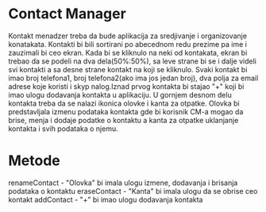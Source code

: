 # Contact Manager

Kontakt menadzer treba da bude aplikacija za sredjivanje i organizovanje konatakata. Kontakti bi bili sortirani po abecednom redu prezime pa ime i zauzimali bi ceo ekran. Kada bi se kliknulo na neki od kontakata, ekran bi trebao da se podeli na dva dela(50%:50%), sa leve strane bi se i dalje videli svi kontakti a sa desne strane kontakt na koji se kliknulo. Svaki kontakt bi imao broj telefona1, broj telefona2(ako ima jos jedan broj), dva polja za email adrese koje koristi i skyp nalog.Iznad prvog kontakta bi stajao "+" koji bi imao ulogu dodavanja kontakta u aplikaciju. U gornjem desnom delu kontakta treba da se nalazi ikonica olovke i kanta za otpatke. Olovka bi predstavljala izmenu podataka kontakta gde bi korisnik CM-a mogao da brise, menja i dodaje podatke o kontaktu a kanta za otpatke uklanjanje kontakta i svih podataka o njemu. 

# Metode

renameContact - "Olovka" bi imala ulogu izmene, dodavanja i brisanja podataka o kontaktu
eraseContact - "Kanta" bi imala ulogu da se obrise ceo kontakt
addContact - "+" bi imao ulogu dodavanja kontakta